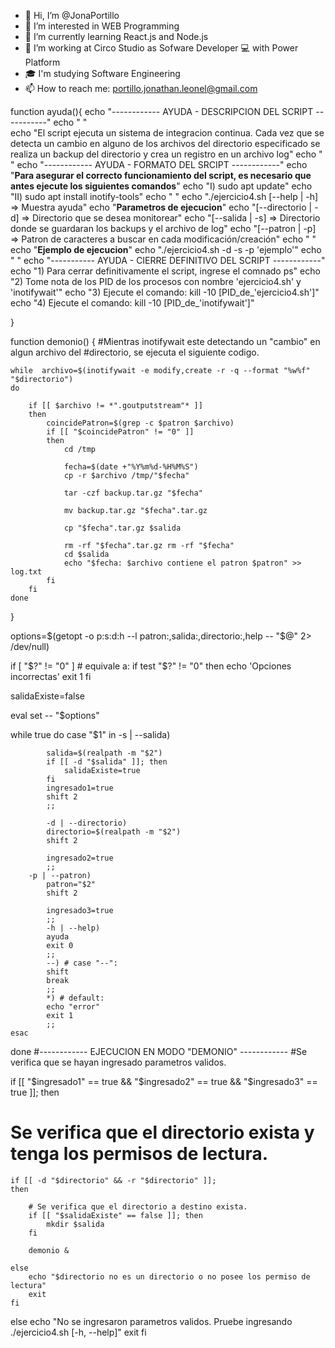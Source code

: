 - 👋 Hi, I’m @JonaPortillo
- 👀 I’m interested in WEB Programming
- 🌱 I’m currently learning React.js and Node.js
- 👔 I’m working at Circo Studio as Sofware Developer 💻 with Power Platform
- 🎓 I'm studying Software Engineering
- 📫 How to reach me: portillo.jonathan.leonel@gmail.com

<!---
JonaPortillo/JonaPortillo is a ✨ special ✨ repository because its `README.md` (this file) appears on your GitHub profile.
You can click the Preview link to take a look at your changes.
--->
function ayuda(){
	echo "------------ AYUDA - DESCRIPCION DEL SCRIPT -----------"
	echo " "	
	echo "El script ejecuta un sistema de integracion continua. Cada vez que se detecta un cambio en alguno de los archivos del directorio especificado se realiza un backup del directorio y crea un registro en un archivo log"
	echo " "
	echo "------------ AYUDA - FORMATO DEL SRCIPT ------------"
	echo "**Para asegurar el correcto funcionamiento del script, es necesario que antes ejecute los siguientes comandos**"
	echo "I)  sudo apt update"
	echo "II) sudo apt install inotify-tools"
	echo " "
	echo "./ejercicio4.sh [--help | -h] => Muestra ayuda"
	echo "**Parametros de ejecucion**"
	echo "[--directorio | -d] => Directorio que se desea monitorear"
	echo "[--salida | -s] => Directorio donde se guardaran los backups y el archivo de log"
	echo "[--patron | -p] => Patron de caracteres a  buscar en cada modificación/creación"
	echo " "
	echo "**Ejemplo de ejecucion**"
	echo "./ejercicio4.sh -d <path> -s <path> -p 'ejemplo'"
	echo " "
	echo "----------- AYUDA - CIERRE DEFINITIVO DEL SCRIPT ------------"
	echo "1) Para cerrar definitivamente el script, ingrese el comnado ps"
	echo "2) Tome nota de los PID de los procesos con nombre 'ejercicio4.sh' y 'inotifywait'"
	echo "3) Ejecute el comando: kill -10 [PID_de_'ejercicio4.sh']"
	echo "4) Ejecute el comando: kill -10 [PID_de_'inotifywait']"

}

function demonio() {
#Mientras inotifywait este detectando un "cambio" en algun archivo del
#directorio, se ejecuta el siguiente codigo.

	while  archivo=$(inotifywait -e modify,create -r -q --format "%w%f" "$directorio")
	do

		if [[ $archivo != *".goutputstream"* ]]
		then
			coincidePatron=$(grep -c $patron $archivo)
			if [[ "$coincidePatron" != "0" ]]
			then
				cd /tmp 

				fecha=$(date +"%Y%m%d-%H%M%S")
				cp -r $archivo /tmp/"$fecha" 
				
				tar -czf backup.tar.gz "$fecha" 
				
				mv backup.tar.gz "$fecha".tar.gz

				cp "$fecha".tar.gz $salida

				rm -rf "$fecha".tar.gz rm -rf "$fecha"
				cd $salida 
				echo "$fecha: $archivo contiene el patron $patron" >> log.txt
			fi
		fi
	done
}

options=$(getopt -o p:s:d:h --l patron:,salida:,directorio:,help -- "$@" 2> /dev/null) 

if [ "$?" != "0" ] # equivale a: if test "$?" != "0" 
then echo 'Opciones incorrectas' 
	exit 1 
fi

salidaExiste=false

eval set -- "$options" 

while true 
do 
	case "$1" in 
		-s | --salida) 

			salida=$(realpath -m "$2")
			if [[ -d "$salida" ]]; then 
				salidaExiste=true
			fi
			ingresado1=true
			shift 2
			;;
		
	    	-d | --directorio)
			directorio=$(realpath -m "$2")
			shift 2

			ingresado2=true
			;;
		-p | --patron)
			patron="$2"
			shift 2
			
			ingresado3=true
			;;
	    	-h | --help)
			ayuda
			exit 0
			;;
	    	--) # case "--":
			shift
			break
			;;
	    	*) # default: 
			echo "error"
			exit 1
			;;
	esac
done
#------------ EJECUCION EN MODO "DEMONIO" ------------
#Se verifica que se hayan ingresado parametros validos.

if [[ "$ingresado1" == true && "$ingresado2" == true && "$ingresado3" == true ]]; 
then

# Se verifica que el directorio exista y tenga los permisos de lectura.
	if [[ -d "$directorio" && -r "$directorio" ]]; 
	then

		# Se verifica que el directorio a destino exista.
		if [[ "$salidaExiste" == false ]]; then
			mkdir $salida
		fi

		demonio &

	else
		echo "$directorio no es un directorio o no posee los permiso de lectura"
		exit
	fi

else 
	echo "No se ingresaron parametros validos. Pruebe ingresando ./ejercicio4.sh [-h, --help]" 
	exit 
fi
